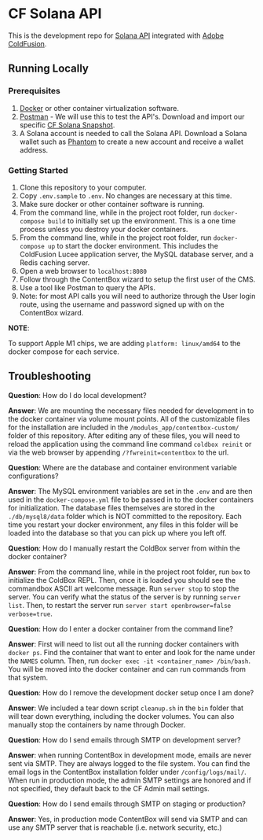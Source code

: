 # CF Solana API

This is the development repo for [Solana API](https://docs.solana.com/developing/clients/jsonrpc-api) integrated with [Adobe ColdFusion](https://coldfusion.adobe.com/).

## Running Locally

### Prerequisites

1. [Docker](https://www.docker.com/) or other container virtualization software.
2. [Postman](https://www.postman.com/) - We will use this to test the API's. Download and import our specific [CF Solana Snapshot](https://www.getpostman.com/collections/393462fe546943d1a8c0).
3. A Solana account is needed to call the Solana API. Download a Solana wallet such as [Phantom](https://phantom.app/download) to create a new account and receive a wallet address.

### Getting Started

1. Clone this repository to your computer.
2. Copy `.env.sample` to `.env`.  No changes are necessary at this time.
3. Make sure docker or other container software is running.
4. From the command line, while in the project root folder, run `docker-compose build` to initially set up the environment.  This is a one time process unless you destroy your docker containers.
5. From the command line, while in the project root folder, run `docker-compose up` to start the docker environment.  This includes the ColdFusion Lucee application server, the MySQL database server, and a Redis caching server.
6. Open a web browser to `localhost:8080`
7. Follow through the ContentBox wizard to setup the first user of the CMS.
8. Use a tool like Postman to query the APIs.
9. Note: for most API calls you will need to authorize through the User login route, using the username and password signed up with on the ContentBox wizard.

**NOTE**:

To support Apple M1 chips, we are adding `platform: linux/amd64` to the docker compose for each service.

## Troubleshooting

**Question**: How do I do local development?

**Answer**: We are mounting the necessary files needed for development in to the docker container via volume mount points.  All of the customizable files for the installation are included in the `/modules_app/contentbox-custom/` folder of this repository.  After editing any of these files, you will need to reload the application using the command line command `coldbox reinit` or via the web browser by appending `/?fwreinit=contentbox` to the url.

**Question**: Where are the database and container environment variable configurations?

**Answer**: The MySQL environment variables are set in the `.env` and are then used in the `docker-compose.yml` file to be passed in to the docker containers for initialization.  The database files themselves are stored in the `./db/mysql8/data` folder which is NOT committed to the repository.  Each time you restart your docker environment, any files in this folder will be loaded into the database so that you can pick up where you left off.

**Question**: How do I manually restart the ColdBox server from within the docker container?

**Answer**: From the command line, while in the project root folder, run `box` to initialize the ColdBox REPL. Then, once it is loaded you should see the commandbox ASCII art welcome message. Run `server stop` to stop the server. You can verify what the status of the server is by running `server list`. Then, to restart the server run `server start openbrowser=false verbose=true`.

**Question**: How do I enter a docker container from the command line?

**Answer**: First will need to list out all the running docker containers with `docker ps`. Find the container that want to enter and look for the name under the `NAMES` column. Then, run `docker exec -it <container_name> /bin/bash`. You will be moved into the docker container and can run commands from that system.

**Question**: How do I remove the development docker setup once I am done?

**Answer**: We included a tear down script `cleanup.sh` in the `bin` folder that will tear down everything, including the docker volumes. You can also manually stop the containers by name through Docker.

**Question**: How do I send emails through SMTP on development server?

**Answer**: when running ContentBox in development mode, emails are never sent via SMTP.  They are always logged to the file system. You can find the email logs in the ContentBox installation folder under `/config/logs/mail/`. When run in production mode, the admin SMTP settings are honored and if not specified, they default back to the CF Admin mail settings.

**Question**: How do I send emails through SMTP on staging or production?

**Answer**: Yes, in production mode ContentBox will send via SMTP and can use any SMTP server that is reachable (i.e. network security, etc.)

